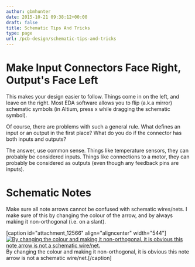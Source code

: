 ```yaml
---
author: gbmhunter
date: 2015-10-21 09:38:12+00:00
draft: false
title: Schematic Tips And Tricks
type: page
url: /pcb-design/schematic-tips-and-tricks
---
```


# Make Input Connectors Face Right, Output's Face Left

This makes your design easier to follow. Things come in on the left, and leave on the right. Most EDA software allows you to flip (a.k.a mirror) schematic symbols (in Altium, press x while dragging the schematic symbol).

Of course, there are problems with such a general rule. What defines an input or an output in the first place? What do you do if the connector has both inputs and outputs?

The answer, use common sense. Things like temperature sensors, they can probably be considered inputs. Things like connections to a motor, they can probably be considered as outputs (even though any feedback pins are inputs).

# Schematic Notes

Make sure all note arrows cannot be confused with schematic wires/nets. I make sure of this by changing the colour of the arrow, and by always making it non-orthogonal (i.e. on a slant).

[caption id="attachment_12566" align="aligncenter" width="544"][![By changing the colour and making it non-orthogonal, it is obvious this note arrow is not a schematic wire/net.](http://blog.mbedded.ninja/wp-content/uploads/2015/10/schematic-note-and-arrow-obvious-not-wire-annotated.png)
](http://blog.mbedded.ninja/wp-content/uploads/2015/10/schematic-note-and-arrow-obvious-not-wire-annotated.png) By changing the colour and making it non-orthogonal, it is obvious this note arrow is not a schematic wire/net.[/caption]
